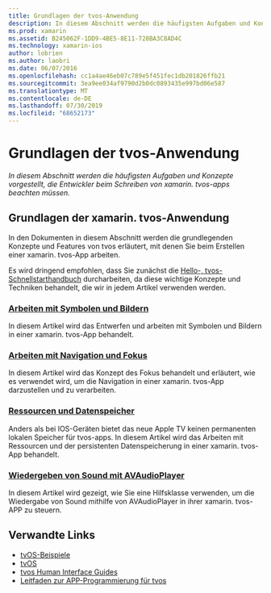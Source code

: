 ```yaml
---
title: Grundlagen der tvos-Anwendung
description: In diesem Abschnitt werden die häufigsten Aufgaben und Konzepte vorgestellt, die Entwickler beim Schreiben von xamarin. tvos-apps beachten müssen.
ms.prod: xamarin
ms.assetid: B245062F-1DD9-4BE5-8E11-728BA3C8AD4C
ms.technology: xamarin-ios
author: lobrien
ms.author: laobri
ms.date: 06/07/2016
ms.openlocfilehash: cc1a4ae46eb07c789e5f451fec1db201826ffb21
ms.sourcegitcommit: 3ea9ee034af9790d2b0dc0893435e997bd06e587
ms.translationtype: MT
ms.contentlocale: de-DE
ms.lasthandoff: 07/30/2019
ms.locfileid: "68652173"
---
```

# <a name="tvos-application-fundamentals"></a>Grundlagen der tvos-Anwendung

_In diesem Abschnitt werden die häufigsten Aufgaben und Konzepte vorgestellt, die Entwickler beim Schreiben von xamarin. tvos-apps beachten müssen._

<a name="Xamarin.tvOS-Application-Fundamentals" />

## <a name="xamarintvos-application-fundamentals"></a>Grundlagen der xamarin. tvos-Anwendung

In den Dokumenten in diesem Abschnitt werden die grundlegenden Konzepte und Features von tvos erläutert, mit denen Sie beim Erstellen einer xamarin. tvos-App arbeiten.

Es wird dringend empfohlen, dass Sie zunächst die [Hello-, tvos-Schnellstarthandbuch](~/ios/tvos/get-started/hello-tvos.md) durcharbeiten, da diese wichtige Konzepte und Techniken behandelt, die wir in jedem Artikel verwenden werden.

<a name="Working-with-Icons-and-Images" />

### <a name="working-with-icons-and-imagesiostvosapp-fundamentalsicons-imagesmd"></a>[Arbeiten mit Symbolen und Bildern](~/ios/tvos/app-fundamentals/icons-images.md)

In diesem Artikel wird das Entwerfen und arbeiten mit Symbolen und Bildern in einer xamarin. tvos-App behandelt.

<a name="Working-with-Navigation-and-Focus" />

### <a name="working-with-navigation-and-focusiostvosapp-fundamentalsnavigation-focusmd"></a>[Arbeiten mit Navigation und Fokus](~/ios/tvos/app-fundamentals/navigation-focus.md)

In diesem Artikel wird das Konzept des Fokus behandelt und erläutert, wie es verwendet wird, um die Navigation in einer xamarin. tvos-App darzustellen und zu verarbeiten.

<a name="Resources-and-Data-Storage" />

### <a name="resources-and-data-storageiostvosapp-fundamentalsresources-data-storagemd"></a>[Ressourcen und Datenspeicher](~/ios/tvos/app-fundamentals/resources-data-storage.md)

Anders als bei IOS-Geräten bietet das neue Apple TV keinen permanenten lokalen Speicher für tvos-apps. In diesem Artikel wird das Arbeiten mit Ressourcen und der persistenten Datenspeicherung in einer xamarin. tvos-App behandelt.

<a name="Playing-Sound-with-AVAudioPlayer" />

### <a name="playing-sound-with-avaudioplayeriostvosapp-fundamentalssoundsmd"></a>[Wiedergeben von Sound mit AVAudioPlayer](~/ios/tvos/app-fundamentals/sounds.md)

In diesem Artikel wird gezeigt, wie Sie eine Hilfsklasse verwenden, um die Wiedergabe von Sound mithilfe von AVAudioPlayer in ihrer xamarin. tvos-APP zu steuern.

## <a name="related-links"></a>Verwandte Links

- [tvOS-Beispiele](https://docs.microsoft.com/samples/browse/?products=xamarin&term=Xamarin.iOS+tvOS)
- [tvOS](https://developer.apple.com/tvos/)
- [tvos Human Interface Guides](https://developer.apple.com/tvos/human-interface-guidelines/)
- [Leitfaden zur APP-Programmierung für tvos](https://developer.apple.com/library/prerelease/tvos/documentation/General/Conceptual/AppleTV_PG/)
